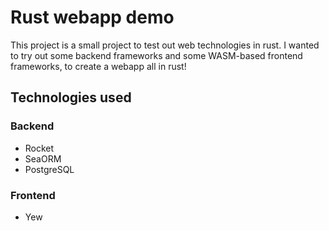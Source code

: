# Rust webapp demo
This project is a small project to test out web technologies in rust. I wanted to try out some backend frameworks and some WASM-based frontend frameworks, to create a webapp all in rust!

## Technologies used
### Backend
- Rocket
- SeaORM
- PostgreSQL

### Frontend
- Yew

